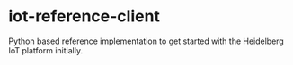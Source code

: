 # iot-reference-client
Python based reference implementation to get started with the Heidelberg IoT platform initially.
